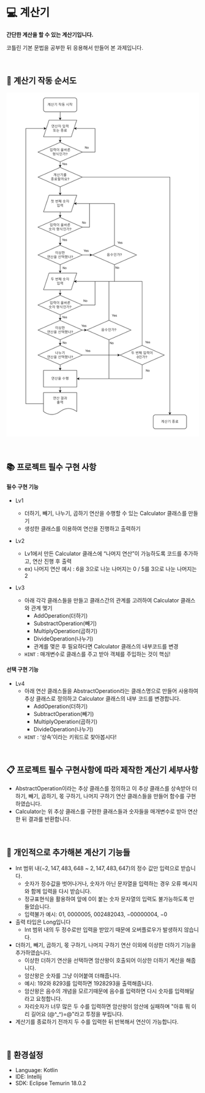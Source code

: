 # :computer: 계산기

<strong>간단한 계산을 할 수 있는 계산기입니다.</strong>

코틀린 기본 문법을 공부한 뒤 응용해서 만들어 본 과제입니다.

<br/>

## :scroll: 계산기 작동 순서도
![Picture](calflowchart.png)

<br/>

## :books: 프로젝트 필수 구현 사항

#### 필수 구현 기능

- Lv1
    - 더하기, 빼기, 나누기, 곱하기 연산을 수행할 수 있는 Calculator 클래스를 만들기
    - 생성한 클래스를 이용하여 연산을 진행하고 출력하기

- Lv2
    - Lv1에서 만든 Calculator 클래스에 “나머지 연산”이 가능하도록 코드를 추가하고, 연산 진행 후 출력
    - ex) 나머지 연산 예시 : 6을 3으로 나눈 나머지는 0 / 5를 3으로 나눈 나머지는 2

- Lv3
    - 아래 각각 클래스들을 만들고 클래스간의 관계를 고려하여 Calculator 클래스와 관계 맺기
        - AddOperation(더하기)
        - SubstractOperation(빼기)
        - MultiplyOperation(곱하기)
        - DivideOperation(나누기)
        - 관계를 맺은 후 필요하다면 Calculator 클래스의 내부코드를 변경
    - `HINT` : 매개변수로 클래스를 주고 받아 객체를 주입하는 것이 핵심!
     
#### 선택 구현 기능

- Lv4
    - 아래 연산 클래스들을 AbstractOperation라는 클래스명으로 만들어 사용하여 추상 클래스로 정의하고 Calculator 클래스의 내부 코드를 변경합니다.
        - AddOperation(더하기)
        - SubtractOperation(빼기)
        - MultiplyOperation(곱하기)
        - DivideOperation(나누기)
    - `HINT` : ‘상속’이라는 키워드로 찾아봅시다!

<br/>

## :clipboard: 프로젝트 필수 구현사항에 따라 제작한 계산기 세부사항
- AbstractOperation이라는 추상 클래스를 정의하고 이 추상 클래스를 상속받아 더하기, 빼기, 곱하기, 몫 구하기, 나머지 구하기 연산 클래스들을 만들어 함수를 구현하였습니다.
- Calculator는 위 추상 클래스를 구현한 클래스들과 숫자들을 매개변수로 받아 연산한 뒤 결과를 반환합니다.

<br/>

## :beer: 개인적으로 추가해본 계산기 기능들
- Int 범위 내($-2,147,483,648$ ~ $2,147,483,647$)의 정수 값만 입력으로 받습니다.
    - 숫자가 정수값을 벗어나거나, 숫자가 아닌 문자열을 입력하는 경우 오류 메시지와 함께 입력을 다시 받습니다.
    - 정규표현식을 활용하여 앞에 0이 붙는 숫자 문자열의 입력도 불가능하도록 만들었습니다.
    - 입력불가 예시: $01$, $0000005$, $002482043$, $-00000004$, $-0$
- 출력 타입은 Long입니다
    - Int 범위 내의 두 정수로만 입력을 받았기 때문에 오버플로우가 발생하지 않습니다.
- 더하기, 빼기, 곱하기, 몫 구하기, 나머지 구하기 연산 이외에 이상한 더하기 기능을 추가하였습니다.
    - 이상한 더하기 연산을 선택하면 암산왕이 호출되어 이상한 더하기 계산을 해줍니다.
    - 암산왕은 숫자를 그냥 이어붙여 더해줍니다.
    - 예시: $192$와 $8293$를 입력하면 $1928293$을 출력해줍니다.
    - 암산왕은 음수의 개념을 모르기때문에 음수를 입력하면 다시 숫자를 입력해달라고 요청합니다.
    - 자리숫자가 너무 많은 두 수를 입력하면 암산왕이 암산에 실패하며 "아휴 뭐 이리 길어요 (@^_^)=@"라고 투정을 부립니다.
- 계산기를 종료하기 전까지 두 수를 입력한 뒤 반복해서 연산이 가능합니다.

<br/>

## :pushpin: 환경설정
- Language: Kotlin
- IDE: Intellij
- SDK: Eclipse Temurin 18.0.2

